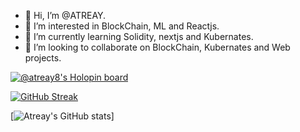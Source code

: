 - 👋 Hi, I’m @ATREAY.
- 👀 I’m interested in BlockChain, ML and Reactjs.
- 🌱 I’m currently learning Solidity, nextjs and Kubernates.
- 💞️ I’m looking to collaborate on BlockChain, Kubernates and Web projects. 
<!-- 📫 How to reach me ... -->

[![@atreay8's Holopin board](https://holopin.me/atreay8)](https://holopin.io/@atreay8)

[![GitHub Streak](http://github-readme-streak-stats.herokuapp.com?user=ATREAY&theme=dark)](https://git.io/streak-stats)

[![Atreay's GitHub stats](https://github-readme-stats.vercel.app/api?username=ATREAY&theme=dark&show_icons=true)]

<!---
ATREAY/ATREAY is a ✨ special ✨ repository because its `README.md` (this file) appears on your GitHub profile.
You can click the Preview link to take a look at your changes.
--->
